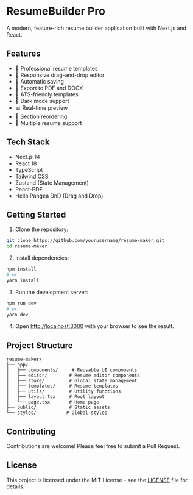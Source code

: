 # ResumeBuilder Pro

A modern, feature-rich resume builder application built with Next.js and React.

## Features

- 🎨 Professional resume templates
- 📱 Responsive drag-and-drop editor
- 💾 Automatic saving
- 📄 Export to PDF and DOCX
- 🎯 ATS-friendly templates
- 🌙 Dark mode support
- 📊 Real-time preview
- 🔄 Section reordering
- 💼 Multiple resume support

## Tech Stack

- Next.js 14
- React 18
- TypeScript
- Tailwind CSS
- Zustand (State Management)
- React-PDF
- Hello Pangea DnD (Drag and Drop)

## Getting Started

1. Clone the repository:
```bash
git clone https://github.com/yourusername/resume-maker.git
cd resume-maker
```

2. Install dependencies:
```bash
npm install
# or
yarn install
```

3. Run the development server:
```bash
npm run dev
# or
yarn dev
```

4. Open [http://localhost:3000](http://localhost:3000) with your browser to see the result.

## Project Structure

```
resume-maker/
├── app/
│   ├── components/     # Reusable UI components
│   ├── editor/        # Resume editor components
│   ├── store/         # Global state management
│   ├── templates/     # Resume templates
│   ├── utils/         # Utility functions
│   ├── layout.tsx     # Root layout
│   └── page.tsx       # Home page
├── public/            # Static assets
└── styles/           # Global styles
```

## Contributing

Contributions are welcome! Please feel free to submit a Pull Request.

## License

This project is licensed under the MIT License - see the [LICENSE](LICENSE) file for details.
